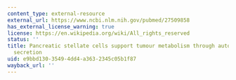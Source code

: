 ```yaml
---
content_type: external-resource
external_url: https://www.ncbi.nlm.nih.gov/pubmed/27509858
has_external_license_warning: true
license: https://en.wikipedia.org/wiki/All_rights_reserved
status: ''
title: Pancreatic stellate cells support tumour metabolism through autophagic alanine
  secretion
uid: e9bbd130-3549-4dd4-a363-2345c05b1f87
wayback_url: ''
---
```

